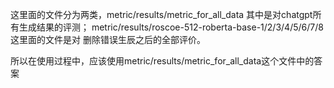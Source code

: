 这里面的文件分为两类，metric/results/metric_for_all_data 其中是对chatgpt所有生成结果的评测；
metric/results/roscoe-512-roberta-base-1/2/3/4/5/6/7/8 这里面的文件是对 删除错误生辰之后的全部评价。

所以在使用过程中，应该使用metric/results/metric_for_all_data这个文件中的答案